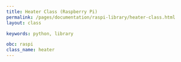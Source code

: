 ```yaml
---
title: Heater Class (Raspberry Pi)
permalink: /pages/documentation/raspi-library/heater-class.html
layout: class

keywords: python, library

obc: raspi
class_name: heater
---
```

